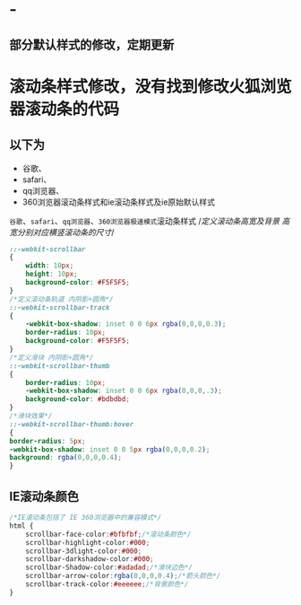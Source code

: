 # -
部分默认样式的修改，定期更新
----

# 滚动条样式修改，没有找到修改火狐浏览器滚动条的代码

## 以下为
* 谷歌、
* safari、
* qq浏览器、
* 360浏览器滚动条样式和ie滚动条样式及ie原始默认样式

`谷歌`、`safari`、`qq浏览器`、`360浏览器极速模式`滚动条样式
/*定义滚动条高宽及背景 高宽分别对应横竖滚动条的尺寸*/
```css
::-webkit-scrollbar  
{  
    width: 10px;  
    height: 10px;  
    background-color: #F5F5F5;  
}  
/*定义滚动条轨道 内阴影+圆角*/  
::-webkit-scrollbar-track  
{  
    -webkit-box-shadow: inset 0 0 6px rgba(0,0,0,0.3);  
    border-radius: 10px;  
    background-color: #F5F5F5;  
}    
/*定义滑块 内阴影+圆角*/  
::-webkit-scrollbar-thumb  
{  
    border-radius: 10px;  
    -webkit-box-shadow: inset 0 0 6px rgba(0,0,0,.3);  
    background-color: #bdbdbd;  
}  
/*滑块效果*/
::-webkit-scrollbar-thumb:hover
{
border-radius: 5px;
-webkit-box-shadow: inset 0 0 5px rgba(0,0,0,0.2);
background: rgba(0,0,0,0.4);
}
```

## IE滚动条颜色
```css
/*IE滚动条包括了 IE 360浏览器中的兼容模式*/
html {
    scrollbar-face-color:#bfbfbf;/*滚动条颜色*/
    scrollbar-highlight-color:#000;
    scrollbar-3dlight-color:#000;
    scrollbar-darkshadow-color:#000;
    scrollbar-Shadow-color:#adadad;/*滑块边色*/
    scrollbar-arrow-color:rgba(0,0,0,0.4);/*箭头颜色*/
    scrollbar-track-color:#eeeeee;/*背景颜色*/
}
```
